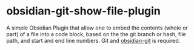 # obsidian-git-show-file-plugin
A simple Obsidian Plugin that allow one to embed the contents (whole or part) of a file into a code block, based on the the git branch or hash, file path, and start and end line numbers. Git and [obsidian-git](https://github.com/Vinzent03/obsidian-git) is required.


